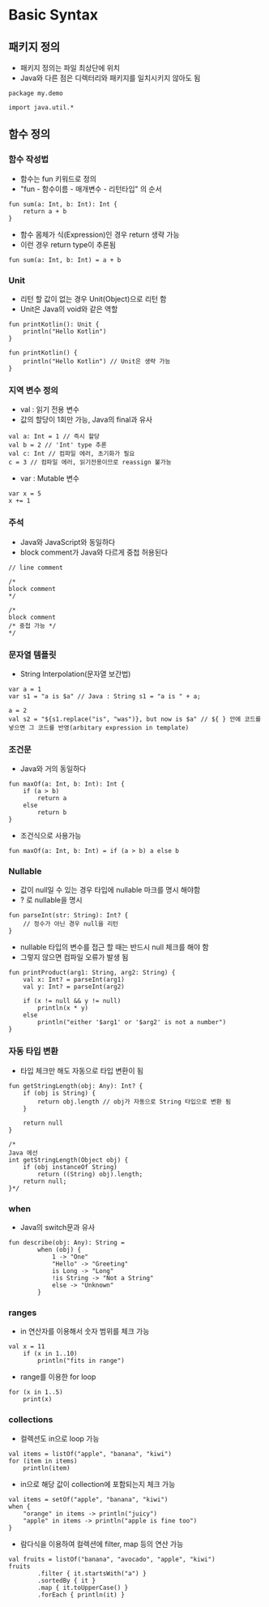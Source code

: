 # Basic Syntax

## 패키지 정의
- 패키지 정의는 파일 최상단에 위치
- Java와 다른 점은 디렉터리와 패키지를 일치시키지 않아도 됨

```
package my.demo

import java.util.*
```

## 함수 정의

### 함수 작성법
- 함수는 fun 키워드로 정의
- "fun - 함수이름 - 매개변수 - 리턴타입" 의 순서

```
fun sum(a: Int, b: Int): Int {
	return a + b
}
```

- 함수 몸체가 식(Expression)인 경우 return 생략 가능
- 이런 경우 return type이 추론됨

```
fun sum(a: Int, b: Int) = a + b
```

### Unit
- 리턴 할 값이 없는 경우 Unit(Object)으로 리턴 함
- Unit은 Java의 void와 같은 역할

```
fun printKotlin(): Unit {
	println("Hello Kotlin")
}

fun printKotlin() {
	println("Hello Kotlin") // Unit은 생략 가능
}
```

### 지역 변수 정의
- val : 읽기 전용 변수
- 값의 할당이 1회만 가능, Java의 final과 유사

```
val a: Int = 1 // 즉시 할당
val b = 2 // 'Int' type 추론
val c: Int // 컴파일 에러, 초기화가 필요
c = 3 // 컴파일 에러, 읽기전용이므로 reassign 불가능
```

- var : Mutable 변수

```
var x = 5
x += 1
```

### 주석
- Java와 JavaScript와 동일하다
- block comment가 Java와 다르게 중첩 허용된다

```
// line comment

/* 
block comment
*/

/* 
block comment
/* 중첩 가능 */
*/
```

### 문자열 템플릿
- String Interpolation(문자열 보간법)

```
var a = 1
var s1 = "a is $a" // Java : String s1 = "a is " + a;

a = 2
val s2 = "${s1.replace("is", "was")}, but now is $a" // ${ } 안에 코드를 넣으면 그 코드를 반영(arbitary expression in template)

```

### 조건문
- Java와 거의 동일하다

```
fun maxOf(a: Int, b: Int): Int {
    if (a > b)
        return a
    else
        return b
}
```

- 조건식으로 사용가능

```
fun maxOf(a: Int, b: Int) = if (a > b) a else b
```

### Nullable
- 값이 null일 수 있는 경우 타입에 nullable 마크를 명시 해야함
- ? 로 nullable을 명시

```
fun parseInt(str: String): Int? {
    // 정수가 아닌 경우 null을 리턴
}
```

- nullable 타입의 변수를 접근 할 때는 반드시 null 체크를 해야 함
- 그렇지 않으면 컴파일 오류가 발생 됨

```
fun printProduct(arg1: String, arg2: String) {
    val x: Int? = parseInt(arg1)
    val y: Int? = parseInt(arg2)

    if (x != null && y != null)
        println(x * y)
    else
        println("either '$arg1' or '$arg2' is not a number")
}
```

### 자동 타입 변환
- 타입 체크만 해도 자동으로 타입 변환이 됨

```
fun getStringLength(obj: Any): Int? {
    if (obj is String) {
        return obj.length // obj가 자동으로 String 타입으로 변환 됨
    }

    return null
}	

/*
Java 에선
int getStringLength(Object obj) {
    if (obj instanceOf String)
        return ((String) obj).length;
    return null;
}*/
```

### when
- Java의 switch문과 유사

```
fun describe(obj: Any): String =
        when (obj) {
            1 -> "One"
            "Hello" -> "Greeting"
            is Long -> "Long"
            !is String -> "Not a String"
            else -> "Unknown"
        }
```

### ranges
- in 연산자를 이용해서 숫자 범위를 체크 가능

```
val x = 11
    if (x in 1..10)
        println("fits in range")
```

- range를 이용한 for loop

```
for (x in 1..5)
    print(x)
```

### collections
- 컬렉션도 in으로 loop 가능

```
val items = listOf("apple", "banana", "kiwi")
for (item in items)
    println(item)
```

- in으로 해당 값이 collection에 포함되는지 체크 가능

```
val items = setOf("apple", "banana", "kiwi")
when {
    "orange" in items -> println("juicy")
    "apple" in items -> println("apple is fine too")
}
```

- 람다식을 이용하여 컬렉션에 filter, map 등의 연산 가능

```
val fruits = listOf("banana", "avocado", "apple", "kiwi")
fruits
        .filter { it.startsWith("a") }
        .sortedBy { it }
        .map { it.toUpperCase() }
        .forEach { println(it) }
```